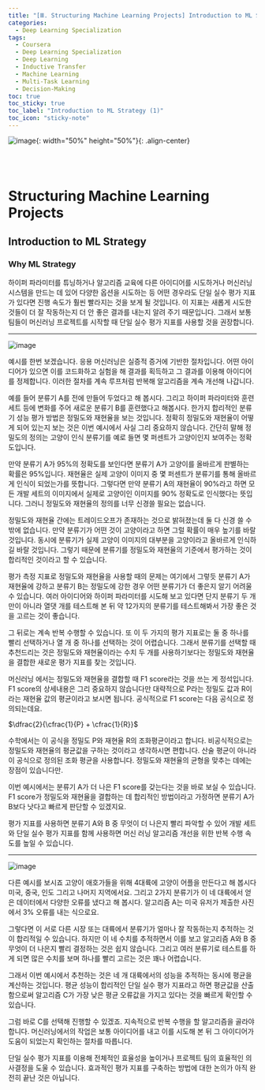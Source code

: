 ```yaml
---
title: "[Ⅲ. Structuring Machine Learning Projects] Introduction to ML Strategy (1)"
categories:
  - Deep Learning Specialization
tags:
  - Coursera
  - Deep Learning Specialization
  - Deep Learning
  - Inductive Transfer
  - Machine Learning
  - Multi-Task Learning
  - Decision-Making
toc: true
toc_sticky: true
toc_label: "Introduction to ML Strategy (1)"
toc_icon: "sticky-note"
---
```


![image](https://user-images.githubusercontent.com/55765292/179931579-167db454-5d9d-4e0d-a8fe-454770dc97a6.png){: width="50%" height="50%"}{: .align-center}

<br><br>

# Structuring Machine Learning Projects

## Introduction to ML Strategy

### Why ML Strategy
하이퍼 파라미터를 튜닝하거나 알고리즘 교육에 다른 아이디어를 시도하거나 머신러닝 시스템을 만드는 데 있어 다양한 옵션을 시도하는 등 어떤 경우라도 단일 실수 평가 지표가 있다면 진행 속도가 훨씬 빨라지는 것을 보게 될 것입니다. 이 지표는 새롭게 시도한 것들이 더 잘 작동하는지 더 안 좋은 결과를 내는지 알려 주기 때문입니다. 그래서 보통 팀들이 머신러닝 프로젝트를 시작할 때 단일 실수 평가 지표를 사용할 것을 권장합니다.

---

![image](https://user-images.githubusercontent.com/55765292/180695909-7e1cbdd5-6479-4b62-b1e7-798de1afb183.png)

예시를 한번 보겠습니다. 응용 머신러닝은 실증적 증거에 기반한 절차입니다. 어떤 아이디어가 있으면 이를 코드화하고 실험을 해 결과를 획득하고 그 결과를 이용해 아이디어를 정제합니다. 이러한 절차를 계속 루프처럼 반복해 알고리즘을 계속 개선해 나갑니다.

예를 들어 분류기 A를 전에 만들어 두었다고 해 봅시다. 그리고 하이퍼 파라미터와 훈련 세트 등에 변화를 주어 새로운 분류기 B를 훈련했다고 해봅시다. 한가지 합리적인 분류기 성능 평가 방법은 정밀도와 재현율을 보는 것입니다. 정확히 정밀도와 재현율이 어떻게 되어 있는지 보는 것은 이번 예시에서 사실 그리 중요하지 않습니다. 간단히 말해 정밀도의 정의는 고양이 인식 분류기를 예로 들면 몇 퍼센트가 고양이인지 보여주는 정확도입니다.

만약 분류기 A가 95%의 정확도를 보인다면 분류기 A가 고양이를 올바르게 판별하는 확률은 95%입니다. 재현율은 실제 고양이 이미지 중 몇 퍼센트가 분류기를 통해 올바르게 인식이 되었는가를 뜻합니다. 그렇다면 만약 분류기 A의 재현율이 90%라고 하면 모든 개발 세트의 이미지에서 실제로 고양이인 이미지를 90% 정확도로 인식했다는 뜻입니다. 그러니 정밀도와 재현율의 정의를
너무 신경쓸 필요는 없습니다.

정밀도와 재현율 간에는 트레이드오프가 존재하는 것으로 밝혀졌는데 둘 다 신경 쓸 수 밖에 없습니다. 만약 분류기가 어떤 것이 고양이라고 하면 그럴 확률이 매우 높기를 바랄 것입니다. 동시에 분류기가 실제 고양이 이미지의 대부분을 고양이라고 올바르게 인식하길 바랄 것입니다. 그렇기 때문에 분류기를 정밀도와 재현율의 기준에서 평가하는 것이 합리적인 것이라고 할 수 있습니다.

평가 측정 지표로 정밀도와 재현율을 사용할 때의 문제는 여기에서 그렇듯 분류기 A가 재현율에 강하고 분류기 B는 정밀도에 강한 경우 어떤 분류기가 더 좋은지 알기 어려울 수 있습니다. 여러 아이디어와 하이퍼 파라미터를 시도해 보고 있다면 단지 분류기 두 개만이 아니라 열댓 개를 테스트해 본 뒤 약 12가지의 분류기를 테스트해봐서 가장 좋은 것을 고르는 것이 좋습니다.

그 뒤로는 계속 반복 수행할 수 있습니다. 또 이 두 가지의 평가 지표로는 둘 중 하나를 빨리 선택하거나 열 개 중 하나를 선택하는 것이 어렵습니다. 그래서 분류기를 선택할 때 추천드리는 것은 정밀도와 재현율이라는 수치 두 개를 사용하기보다는 정밀도와 재현율을 결합한 새로운 평가 지표를 찾는 것입니다.

머신러닝 에서는 정밀도와 재현율을 결합할 때 F1 score라는 것을 쓰는 게 정석입니다. F1 score의 상세내용은 그리 중요하지 않습니다만 대략적으로 P라는 정밀도 값과 R이라는 재현율 값의 평균이라고 보시면 됩니다. 공식적으로 F1 score는 다음 공식으로 정의되는데요.

$\dfrac{2}{\cfrac{1}{P} + \cfrac{1}{R}}$

수학에서는 이 공식을 정밀도 P와 재현율 R의 조화평균이라고 합니다. 비공식적으로는 정밀도와 재현율의 평균값을 구하는 것이라고 생각하시면 편합니다. 산술 평균이 아니라 이 공식으로 정의된 조화 평균을 사용합니다. 정밀도와 재현율의 균형을 맞추는 데에는 장점이 있습니다만.

이번 예시에서는 분류기 A가 더 나은 F1 score를 갖는다는 것을 바로 보실 수 있습니다. F1 score가 정밀도와 재현율을 결합하는 데 합리적인 방법이라고 가정하면 분류기 A가 B보다 낫다고
빠르게 판단할 수 있겠지요.

평가 지표를 사용하면 분류기 A와 B 중 무엇이 더 나은지 빨리 파악할 수 있어 개발 세트와 단일 실수 평가 지표를 함께 사용하면 머신 러닝 알고리즘 개선을 위한 반복 수행 속도를 높일 수 있습니다.

---

![image](https://user-images.githubusercontent.com/55765292/180695930-6cf6f82a-f99b-44ea-af22-1b9ec64364d5.png)

다른 예시를 보시죠 고양이 애호가들을 위해 4대륙에 고양이 어플을 만든다고 해 봅시다 미국, 중국, 인도 그리고 나머지 지역에서요. 그리고 2가지 분류기가 이 네 대륙에서 얻은 데이터에서 다양한 오류를 냈다고 해 봅시다. 알고리즘 A는 미국 유저가 제출한 사진에서 3% 오류를 내는 식으로요.

그렇다면 이 서로 다른 시장 또는 대륙에서 분류기가 얼마나 잘 작동하는지 추적하는 것이 합리적일 수 있습니다. 하지만 이 네 수치를 추적하면서 이를 보고 알고리즘 A와 B 중 무엇이 더 나은지 빨리 결정하는 것은 쉽지 않습니다. 그리고 여러 분류기로 테스트를 하게 되면 많은 수치를 보며 하나를 빨리 고르는 것은 꽤나 어렵습니다.

그래서 이번 예시에서 추천하는 것은 네 개 대륙에서의 성능을 추적하는 동시에 평균을 계산하는 것입니다. 평균 성능이 합리적인 단일 실수 평가 지표라고 하면 평균값을 산출함으로써 알고리즘 C가 가장 낮은 평균 오류값을 가지고 있다는 것을 빠르게 확인할 수 있습니다.

그럼 바로 C를 선택해 진행할 수 있겠죠. 지속적으로 반복 수행을 할 알고리즘을 골라야 합니다. 머신러닝에서의 작업은 보통 아이디어를 내고 이를 시도해 본 뒤 그 아이디어가 도움이
되었는지 확인하는 절차를 따릅니다.

단일 실수 평가 지표를 이용해 전체적인 효율성을 높이거나 프로젝트 팀의 효율적인 의사결정을 도울 수 있습니다. 효과적인 평가 지표를 구축하는 방법에 대한 논의가 아직 완전히 끝난 것은 아닙니다.
